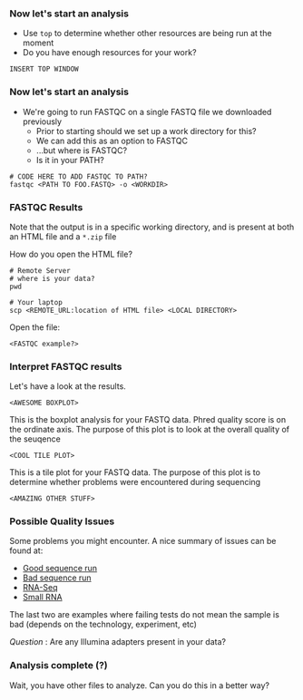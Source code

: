 ### Now let's start an analysis

* Use `top` to determine whether other resources are being run at the moment
 * Do you have enough resources for your work?

```
INSERT TOP WINDOW
```

### Now let's start an analysis

* We're going to run FASTQC on a single FASTQ file we downloaded previously
  * Prior to starting should we set up a work directory for this?
  * We can add this as an option to FASTQC
  * ...but where is FASTQC?
  * Is it in your PATH?

```
# CODE HERE TO ADD FASTQC TO PATH?
fastqc <PATH TO FOO.FASTQ> -o <WORKDIR>
```

### FASTQC Results

Note that the output is in a specific working directory, and is present at both an HTML file and a `*.zip` file

How do you open the HTML file?

```
# Remote Server
# where is your data?
pwd
```

```
# Your laptop
scp <REMOTE_URL:location of HTML file> <LOCAL DIRECTORY>
```

Open the file:

```
<FASTQC example?>
```

### Interpret FASTQC results

Let's have a look at the results.

````
<AWESOME BOXPLOT>
````

This is the boxplot analysis for your FASTQ data. Phred quality score is on the ordinate axis.  The purpose of this plot is to look at the overall quality of the seuqence

```
<COOL TILE PLOT>
```

This is a tile plot for your FASTQ data. The purpose of this plot is to determine whether problems were encountered during sequencing

```
<AMAZING OTHER STUFF>
```
### Possible Quality Issues

Some problems you might encounter.  A nice summary of issues can be found at:

* [Good sequence run](http://www.bioinformatics.babraham.ac.uk/projects/fastqc/good_sequence_short_fastqc.html)
* [Bad sequence run](http://www.bioinformatics.babraham.ac.uk/projects/fastqc/bad_sequence_fastqc.html)
* [RNA-Seq](http://www.bioinformatics.babraham.ac.uk/projects/fastqc/RNA-Seq_fastqc.html)
* [Small RNA](http://www.bioinformatics.babraham.ac.uk/projects/fastqc/small_rna_fastqc.html)

The last two are examples where failing tests do not mean the sample is bad (depends on the technology, experiment, etc)

*Question* : Are any Illumina adapters present in your data?

### Analysis complete (?)

Wait, you have other files to analyze.  Can you do this in a better way?

